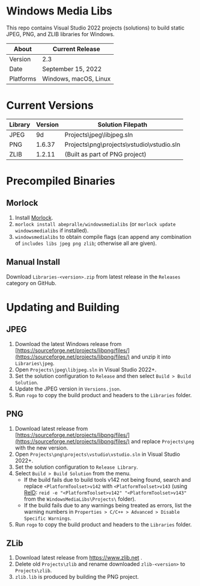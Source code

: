 # Windows Media Libs
This repo contains Visual Studio 2022 projects (solutions) to build static JPEG, PNG, and ZLIB libraries for Windows.

About     | Current Release
----------|-----------------------
Version   | 2.3
Date      | September 15, 2022
Platforms | Windows, macOS, Linux

# Current Versions
Library    | Version  | Solution Filepath
-----------|----------|--------------------------------------------
JPEG       | 9d       | Projects\jpeg\libjpeg.sln
PNG        | 1.6.37   | Projects\png\projects\vstudio\vstudio.sln
ZLIB       | 1.2.11   | (Built as part of PNG project)

# Precompiled Binaries

## Morlock

1. Install [Morlock](https://morlock.sh).
2. `morlock install abepralle/windowsmedialibs` (or `morlock update windowsmedialibs` if installed).
3. `windowsmedialibs` to obtain compile flags (can append any combination of `includes libs jpeg png zlib`; otherwise all are given).

## Manual Install

Download `Libraries-<version>.zip` from latest release in the `Releases` category on GitHub.

# Updating and Building

## JPEG
  1. Download the latest Windows release from [https://sourceforge.net/projects/libpng/files/](https://sourceforge.net/projects/libpng/files/) and unzip it into `Libraries\jpeg`.
  2. Open `Projects\jpeg\libjpeg.sln` in Visual Studio 2022+.
  3. Set the solution configuration to `Release` and then select `Build > Build Solution`.
  4. Update the JPEG version in `Versions.json`.
  5. Run `rogo` to copy the build product and headers to the `Libraries` folder.

## PNG
1. Download latest release from [https://sourceforge.net/projects/libpng/files/](https://sourceforge.net/projects/libpng/files/) and replace `Projects\png` with the new version.
2. Open `Projects\png\projects\vstudio\vstudio.sln` in Visual Studio 2022+.
3. Set the solution configuration to `Release Library`.
4. Select `Build > Build Solution` from the menu.
    - If the build fails due to build tools v142 not being found, search and replace `<PlatformToolset>v142` with `<PlatformToolset>v143` (using [ReID](https://github.com/AbePralle/ReID): `reid -e "<PlatformToolset>v142" "<PlatformToolset>v143"` from the `WindowsMediaLibs\Projects\` folder).
    - If the build fails due to any warnings being treated as errors, list the warning numbers in `Properties > C/C++ > Advanced > Disable Specific Warnings`.
5. Run `rogo` to copy the build product and headers to the `Libraries` folder.

## ZLib
1. Download latest release from https://www.zlib.net .
2. Delete old `Projects\zlib` and rename downloaded `zlib-<version>` to `Projects\zlib`.
3. `zlib.lib` is produced by building the PNG project.
